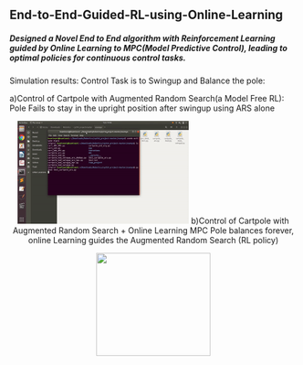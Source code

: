 ## End-to-End-Guided-RL-using-Online-Learning
##### Designed a Novel End to End algorithm with Reinforcement Learning guided by Online Learning to MPC(Model Predictive Control), leading to optimal policies for continuous control tasks. 

Simulation results:
Control Task is to Swingup and Balance the pole:

a)Control of Cartpole with Augmented Random Search(a Model Free RL):
  Pole Fails to stay in the upright position after swingup using ARS alone
<p align="center">
   <img width="300" height="180" src="https://github.com/soumyarani/End-to-End-Guided-RL-using-Online-Learning/blob/main/media/ars.gif"
</p>
b)Control of Cartpole with Augmented Random Search + Online Learning MPC
Pole balances forever, online Learning guides the Augmented Random Search (RL policy)
<p align="center">
   <img width="200" height="180" src="https://github.com//Stoch2_gym_env/blob/master/media/stoch2uphill.gif">
</p>
           
         
         
